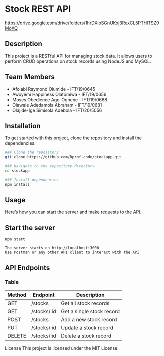 # Stock REST API
https://drive.google.com/drive/folders/1hrDXloSGnUKxj3RexCL5PTHlTSZ9MoXQ
## Description
This project is a RESTful API for managing stock data. It allows users to perform CRUD operations on stock records using NodeJS and MySQL.

## Team Members
- Afolabi Raymond Olumide - IFT/19/0645
- Awoyemi Happiness Olatomiwa - IFT/19/0656
- Moses Obedience Ago-Oghene - IFT/19/0668
- Olawale Adedamola Abraham - IFT/19/0681
- Olajide-Ige Simisola Adebola - IFT/20/5056

## Installation

To get started with this project, clone the repository and install the dependencies.

```bash
### Clone the repository
git clone https://github.com/Dprof-code/stockapp.git

### Navigate to the repository directory
cd stockapp

### Install dependencies
npm install
```

## Usage
Here’s how you can start the server and make requests to the API.

## Start the server
```
npm start

The server starts on http://localhost:3000
Use Postman or any other API client to interact with the API
```

## API Endpoints

### Table

| Method | Endpoint | Description |
|--------|----------|-------------|
| GET | /stocks | Get all stock records |
| GET | /stocks/:id | Get a single stock record |
| POST | /stocks | Add a new stock record |
| PUT | /stocks/:id | Update a stock record |
| DELETE | /stocks/:id | Delete a stock record |

License
This project is licensed under the MIT License.